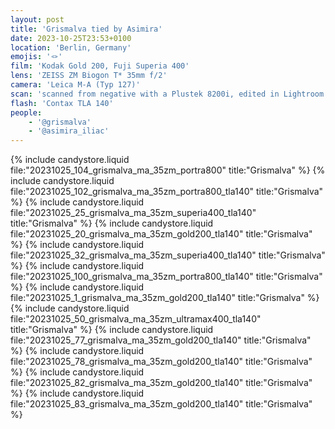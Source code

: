 ```yaml
---
layout: post
title: 'Grismalva tied by Asimira'
date: 2023-10-25T23:53+0100
location: 'Berlin, Germany'
emojis: '🪢'
film: 'Kodak Gold 200, Fuji Superia 400'
lens: 'ZEISS ZM Biogon T* 35mm f/2'
camera: 'Leica M-A (Typ 127)'
scan: 'scanned from negative with a Plustek 8200i, edited in Lightroom'
flash: 'Contax TLA 140'
people: 
    - '@grismalva'
    - '@asimira_iliac'
---
```


{% include candystore.liquid file:"20231025_104_grismalva_ma_35zm_portra800" title:"Grismalva" %}
{% include candystore.liquid file:"20231025_102_grismalva_ma_35zm_portra800_tla140" title:"Grismalva" %}
{% include candystore.liquid file:"20231025_25_grismalva_ma_35zm_superia400_tla140" title:"Grismalva" %}
{% include candystore.liquid file:"20231025_20_grismalva_ma_35zm_gold200_tla140" title:"Grismalva" %}
{% include candystore.liquid file:"20231025_32_grismalva_ma_35zm_superia400_tla140" title:"Grismalva" %}
{% include candystore.liquid file:"20231025_100_grismalva_ma_35zm_portra800_tla140" title:"Grismalva" %}
{% include candystore.liquid file:"20231025_1_grismalva_ma_35zm_gold200_tla140" title:"Grismalva" %}
{% include candystore.liquid file:"20231025_50_grismalva_ma_35zm_ultramax400_tla140" title:"Grismalva" %}
{% include candystore.liquid file:"20231025_77_grismalva_ma_35zm_gold200_tla140" title:"Grismalva" %}
{% include candystore.liquid file:"20231025_78_grismalva_ma_35zm_gold200_tla140" title:"Grismalva" %}
{% include candystore.liquid file:"20231025_82_grismalva_ma_35zm_gold200_tla140" title:"Grismalva" %}
{% include candystore.liquid file:"20231025_83_grismalva_ma_35zm_gold200_tla140" title:"Grismalva" %}